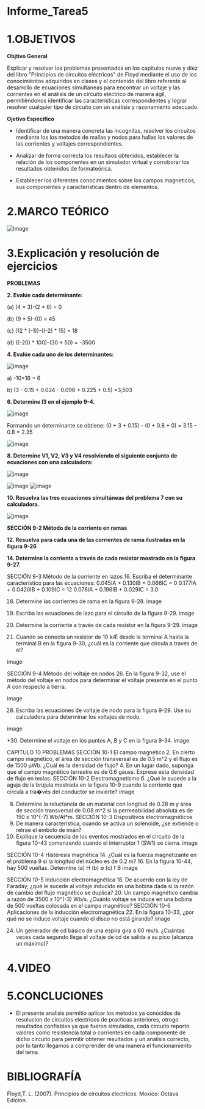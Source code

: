# Informe_Tarea5
# **1.OBJETIVOS**

**Objtivo  General**

Explicar y resolver los problemas presentados en los capítulos nueve y diez del libro "Principios de circuitos eléctricos" de Floyd mediante el uso de los conocimientos adquiridos en clases y el contenido del libro referente al desarrollo de ecuaciones simultaneas para encontrar un voltaje y las corrientes en el análisis de un circuito eléctrico de manera ágil, permitiéndonos identificar las características correspondientes y lograr resolver cualquier tipo de circuito con un análisis y razonamiento adecuado.

**Ojetivo Especifico**

* Identificar de una manera concreta las incognitas, resolver los circuitos mediante los los metodos de mallas y nodos para hallas los valores de las corrientes y voltajes correspondientes.

* Analizar de forma correcta los resultaos obtenidos, establecer la relación de los componentes en un simulador virtual y corroborar los resultados obtenidos de formateórica.

* Establecer los diferentes conocimientos sobre los campos magneticos, sus componentes y caracteristicas dentro de elementos.

# **2.MARCO TEÓRICO**

![image](https://user-images.githubusercontent.com/105617383/177857919-35977d11-95c8-4caf-ad22-7210187dbb9b.png)

# **3.Explicación y resolución de ejercicios**

**PROBLEMAS**

**2. Evalúe cada determinante:**

(a) (4 * 3)-(2 * 6) = 0

(b) (9 * 5)-(0) = 45

(c) (12 * (-1))-((-2) * 15) = 18

(d) ((-20) * 100)-(30 * 50) = -3500

**4. Evalúe cada uno de los determinantes:**

![image](https://user-images.githubusercontent.com/105617383/177885644-da5539b1-9bbc-4378-ab9a-2cd03822bf50.png)

a) -10+16 = 6

b) (3 - 0.15 + 0.024 - 0.096 + 0.225 + 0.5) =3,503

**6. Determine I3 en el ejemplo 9-4.**

![image](https://user-images.githubusercontent.com/105617383/177886861-b7a61c0d-186e-4bf1-8ffe-810db40e3df7.png)

Formando un determinante se obtiene: (0 + 3 + 0.15) - (0 + 0.8 + 0) = 3.15 - 0.8 = 2.35

![image](https://user-images.githubusercontent.com/105617383/177887038-c2eaad54-4727-438f-bb11-b5f7030c1cc4.png)

**8. Determine V1, V2, V3 y V4 resolviendo el siguiente conjunto de ecuaciones con una calculadora:**

![image](https://user-images.githubusercontent.com/105617383/177886405-32c4a06c-dd41-4533-b9ea-9b7f49815c81.png)

![image](https://user-images.githubusercontent.com/105617383/177887369-7695abac-7ca9-4094-9add-70fd37f05b23.png)
![image](https://user-images.githubusercontent.com/105617383/177887451-1bdae552-c81b-4817-a023-114d5fa7260c.png)

**10. Resuelva las tres ecuaciones simultáneas del problema 7 con su calculadora.**

![image](https://user-images.githubusercontent.com/105617383/177887590-9bd95231-7091-485e-9ae4-b430b9b5ab25.png)

**SECCIÓN 9-2 Método de la corriente en ramas**

**12. Resuelva para cada una de las corrientes de rama ilustradas en la figura 9-26**


**14. Determine la corriente a través de cada resistor mostrado en la figura 9-27.**


SECCIÓN 9-3 Método de la corriente en lazos
16. Escriba el determinante característico para las ecuaciones:
0.045IA + 0.130IB + 0.066IC = 0 0.177IA + 0.0420IB + 0.109IC = 12 0.078IA + 0.196IB + 0.029IC = 3.0

18. Determine las corrientes de rama en la figura 9-28.
image

20. Escriba las ecuaciones de lazo para el circuito de la figura 9-29.
image

22. Determine la corriente a través de cada resistor en la figura 9-29.
image

24. Cuando se conecta un resistor de 10 kÆ desde la terminal A hasta la terminal B en la figura 9-30, ¿cuál
es la corriente que circula a través de él?

image

SECCIÓN 9-4 Método del voltaje en nodos
26. En la figura 9-32, use el método del voltaje en nodos para determinar el voltaje presente en el punto A
con respecto a tierra.

image

28. Escriba las ecuaciones de voltaje de nodo para la figura 9-29. Use su calculadora para determinar los
voltajes de nodo.

image

*30. Determine el voltaje en los puntos A, B y C en la figura 9-34.
image

CAPITULO 10
PROBLEMAS
SECCIÓN 10-1 El campo magnético
2. En cierto campo magnético, el área de sección transversal es de 0.5 m^2 y el flujo es de 1500 μWb. ¿Cuál es la densidad de flujo?
4. En un lugar dado, suponga que el campo magnético terrestre es de 0.6 gauss. Exprese esta densidad de flujo en teslas.
SECCIÓN 10-2 Electromagnetismo
6. ¿Qué le sucede a la aguja de la brújula mostrada en la figura 10-9 cuando la corriente que circula a tra�vés del conductor se invierte?
image

8. Determine la reluctancia de un material con longitud de 0.28 m y área de sección transversal de 0.08 m^2 si la permeabilidad absoluta es de 150 x 10^(-7) Wb/At*m.
SECCIÓN 10-3 Dispositivos electromagnéticos
10. De manera característica, cuando se activa un solenoide, ¿se extiende o retrae el émbolo de imán?
12. Explique la secuencia de los eventos mostrados en el circuito de la figura 10-43 comenzando cuando el interruptor 1 (SW1) se cierra.
image

SECCIÓN 10-4 Histéresis magnética
14. ¿Cuál es la fuerza magnetizante en el problema 9 si la longitud del núcleo es de 0.2 m?
16. En la figura 10-44, hay 500 vueltas. Determine
(a) H (b) ∅ (c) f B
image

SECCIÓN 10-5 Inducción electromagnética
18. De acuerdo con la ley de Faraday, ¿qué le sucede al voltaje inducido en una bobina dada si la razón de cambio del flujo magnético se duplica?
20. Un campo magnético cambia a razón de 3500 x 10^(-3) Wb/s. ¿Cuánto voltaje se induce en una bobina de 500 vueltas colocada en el campo magnético?
SECCIÓN 10-6 Aplicaciones de la inducción electromagnética
22. En la figura 10-33, ¿por qué no se induce voltaje cuando el disco no está girando?
image

24. Un generador de cd básico de una espira gira a 60 rev/s. ¿Cuántas veces cada segundo llega el voltaje de cd de salida a su pico (alcanza un máximo)?
# **4.VIDEO**

# **5.CONCLUCIONES**
* El presente analisis permitio aplicar los metodos ya conocidos de resolucion de circuitos electricos de practicas anteriores, otrogo resultados confiables ya que fueron simulados, cada circuito reporto valores como resistencia total o corrientes en cada componente de dicho circuito para permitir obtener resultados y un analisis correcto, por lo tanto llegamos a comprender de una manera el funcionamiento del tema.

# **BIBLIOGRAFÍA**

Floyd,T. L. (2007). Principios de circuitos electricos. Mexico: Octava Edicion.
